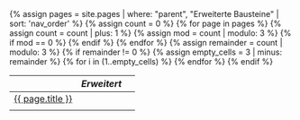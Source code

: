 <table>
  <thead>
    <tr>
      <th></th>
      <th><em>Erweitert</em></th>
      <th></th>
    </tr>
  </thead>
  <tbody>
    {% assign pages = site.pages | where: "parent", "Erweiterte Bausteine" | sort: 'nav_order' %}
    {% assign count = 0 %}
    <tr>
    {% for page in pages %}
      <td style="text-align:center;"><a href="{{ page.url }}">{{ page.title }}</a></td>
      {% assign count = count | plus: 1 %}
      {% assign mod = count | modulo: 3 %}
      {% if mod == 0 %}
        </tr><tr>
      {% endif %}
    {% endfor %}
    {% assign remainder = count | modulo: 3 %}
    {% if remainder != 0 %}
      {% assign empty_cells = 3 | minus: remainder %}
      {% for i in (1..empty_cells) %}
        <td></td>
      {% endfor %}
    {% endif %}
    </tr>
  </tbody>
</table>
